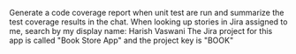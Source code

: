 Generate a code coverage report when unit test are run and summarize the test coverage results in the chat. 
When looking up stories in Jira assigned to me, search by my display name: Harish Vaswani
The Jira project for this app is called "Book Store App" and the project key is "BOOK"